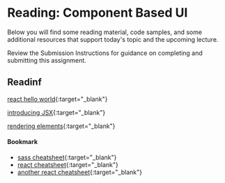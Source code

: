# Reading: Component Based UI

Below you will find some reading material, code samples, and some additional resources that support today's topic and the upcoming lecture.

Review the Submission Instructions for guidance on completing and submitting this assignment.

## Readinf

[react hello world](https://facebook.github.io/react/docs/hello-world.html){:target="_blank"}

<!-- Mix it up! Create the questions with pointed answers, fill in the blank, or opinion/open ended -->

[introducing JSX](https://facebook.github.io/react/docs/introducing-jsx.html){:target="_blank"}

<!-- Mix it up! Create the questions with pointed answers, fill in the blank, or opinion/open ended -->

[rendering elements](https://facebook.github.io/react/docs/rendering-elements.html){:target="_blank"}

<!-- Mix it up! Create the questions with pointed answers, fill in the blank, or opinion/open ended -->

#### Bookmark

- [sass cheatsheet](https://devhints.io/sass){:target="_blank"}
- [react cheatsheet](https://devhints.io/react){:target="_blank"}
- [another react cheatsheet](https://reactcheatsheet.com/){:target="_blank"}
